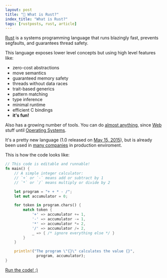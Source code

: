 ```yaml
---
layout: post
title: "📜 What is Rust?"
index_title: "What is Rust?"
tags: [rustposts, rust, article]
---
```


[Rust](https://www.rust-lang.org/index.html) is a systems programming language that runs blazingly fast, prevents segfaults, and guarantees thread safety.

This language exposes lower level concepts but using high level features like:

- zero-cost abstractions
- move semantics
- guaranteed memory safety
- threads without data races
- trait-based generics
- pattern matching
- type inference
- minimal runtime
- efficient C bindings
- **it's fun!**

Also has a growing number of tools. You can do [almost anything](https://github.com/kud1ing/awesome-rust), since [Web](https://github.com/kud1ing/awesome-rust#web-programming) stuff until [Operating Systems](https://github.com/kud1ing/awesome-rust#operating-systems).

It's a pretty new language (1.0 released on [May 15, 2015](http://blog.rust-lang.org/2015/05/15/Rust-1.0.html)), but is already been used in [many companies](https://www.rust-lang.org/friends.html) in production enviroment.

This is how the code looks like:

```rust
// This code is editable and runnable!
fn main() {
    // A simple integer calculator:
    // `+` or `-` means add or subtract by 1
    // `*` or `/` means multiply or divide by 2

    let program = "+ + * - /";
    let mut accumulator = 0;

    for token in program.chars() {
        match token {
            '+' => accumulator += 1,
            '-' => accumulator -= 1,
            '*' => accumulator *= 2,
            '/' => accumulator /= 2,
            _ => { /* ignore everything else */ }
        }
    }

    println!("The program \"{}\" calculates the value {}",
              program, accumulator);
}
```
[Run the code! ;)](https://play.rust-lang.org/?code=%2F%2F%20This%20code%20is%20editable%20and%20runnable!%0Afn%20main()%20%7B%0A%20%20%20%20%2F%2F%20A%20simple%20integer%20calculator%3A%0A%20%20%20%20%2F%2F%20%60%2B%60%20or%20%60-%60%20means%20add%20or%20subtract%20by%201%0A%20%20%20%20%2F%2F%20%60*%60%20or%20%60%2F%60%20means%20multiply%20or%20divide%20by%202%0A%0A%20%20%20%20let%20program%20%3D%20%22%2B%20%2B%20*%20-%20%2F%22%3B%0A%20%20%20%20let%20mut%20accumulator%20%3D%200%3B%0A%0A%20%20%20%20for%20token%20in%20program.chars()%20%7B%0A%20%20%20%20%20%20%20%20match%20token%20%7B%0A%20%20%20%20%20%20%20%20%20%20%20%20%27%2B%27%20%3D%3E%20accumulator%20%2B%3D%201%2C%0A%20%20%20%20%20%20%20%20%20%20%20%20%27-%27%20%3D%3E%20accumulator%20-%3D%201%2C%0A%20%20%20%20%20%20%20%20%20%20%20%20%27*%27%20%3D%3E%20accumulator%20*%3D%202%2C%0A%20%20%20%20%20%20%20%20%20%20%20%20%27%2F%27%20%3D%3E%20accumulator%20%2F%3D%202%2C%0A%20%20%20%20%20%20%20%20%20%20%20%20_%20%3D%3E%20%7B%20%2F*%20ignore%20everything%20else%20*%2F%20%7D%0A%20%20%20%20%20%20%20%20%7D%0A%20%20%20%20%7D%0A%0A%20%20%20%20println!(%22The%20program%20%5C%22%7B%7D%5C%22%20calculates%20the%20value%20%7B%7D%22%2C%0A%20%20%20%20%20%20%20%20%20%20%20%20%20%20program%2C%20accumulator)%3B%0A%7D%0A&run=1)

